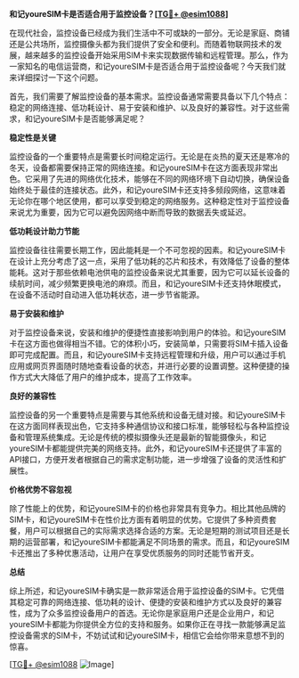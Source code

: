 **和记youreSIM卡是否适合用于监控设备？[[TG💪+ @esim1088](https://t.me/s/esim1088)]**

在现代社会，监控设备已经成为我们生活中不可或缺的一部分。无论是家庭、商铺还是公共场所，监控摄像头都为我们提供了安全和便利。而随着物联网技术的发展，越来越多的监控设备开始采用SIM卡来实现数据传输和远程管理。那么，作为一家知名的电信运营商，和记youreSIM卡是否适合用于监控设备呢？今天我们就来详细探讨一下这个问题。

首先，我们需要了解监控设备的基本需求。监控设备通常需要具备以下几个特点：稳定的网络连接、低功耗设计、易于安装和维护、以及良好的兼容性。对于这些需求，和记youreSIM卡是否能够满足呢？

**稳定性是关键**

监控设备的一个重要特点是需要长时间稳定运行。无论是在炎热的夏天还是寒冷的冬天，设备都需要保持正常的网络连接。和记youreSIM卡在这方面表现非常出色。它采用了先进的网络优化技术，能够在不同的网络环境下自动切换，确保设备始终处于最佳的连接状态。此外，和记youreSIM卡还支持多频段网络，这意味着无论你在哪个地区使用，都可以享受到稳定的网络服务。这种稳定性对于监控设备来说尤为重要，因为它可以避免因网络中断而导致的数据丢失或延迟。

**低功耗设计助力节能**

监控设备往往需要长期工作，因此能耗是一个不可忽视的因素。和记youreSIM卡在设计上充分考虑了这一点，采用了低功耗的芯片和技术，有效降低了设备的整体能耗。这对于那些依赖电池供电的监控设备来说尤其重要，因为它可以延长设备的续航时间，减少频繁更换电池的麻烦。而且，和记youreSIM卡还支持休眠模式，在设备不活动时自动进入低功耗状态，进一步节省能源。

**易于安装和维护**

对于监控设备来说，安装和维护的便捷性直接影响到用户的体验。和记youreSIM卡在这方面也做得相当不错。它的体积小巧，安装简单，只需要将SIM卡插入设备即可完成配置。而且，和记youreSIM卡支持远程管理和升级，用户可以通过手机应用或网页界面随时随地查看设备的状态，并进行必要的设置调整。这种便捷的操作方式大大降低了用户的维护成本，提高了工作效率。

**良好的兼容性**

监控设备的另一个重要特点是需要与其他系统和设备无缝对接。和记youreSIM卡在这方面同样表现出色，它支持多种通信协议和接口标准，能够轻松与各种监控设备和管理系统集成。无论是传统的模拟摄像头还是最新的智能摄像头，和记youreSIM卡都能提供完美的网络支持。此外，和记youreSIM卡还提供了丰富的API接口，方便开发者根据自己的需求定制功能，进一步增强了设备的灵活性和扩展性。

**价格优势不容忽视**

除了性能上的优势，和记youreSIM卡的价格也非常具有竞争力。相比其他品牌的SIM卡，和记youreSIM卡在性价比方面有着明显的优势。它提供了多种资费套餐，用户可以根据自己的实际需求选择合适的方案。无论是短期的测试项目还是长期的运营部署，和记youreSIM卡都能满足不同场景的需求。而且，和记youreSIM卡还推出了多种优惠活动，让用户在享受优质服务的同时还能节省开支。

**总结**

综上所述，和记youreSIM卡确实是一款非常适合用于监控设备的SIM卡。它凭借其稳定可靠的网络连接、低功耗的设计、便捷的安装和维护方式以及良好的兼容性，成为了众多监控设备用户的首选。无论你是家庭用户还是企业用户，和记youreSIM卡都能为你提供全方位的支持和服务。如果你正在寻找一款能够满足监控设备需求的SIM卡，不妨试试和记youreSIM卡，相信它会给你带来意想不到的惊喜。

[[TG💪+ @esim1088](https://t.me/s/esim1088) ![Image](https://i.postimg.cc/4NQfJmqS/Snipaste-2025-05-13-00-14-12.png)]